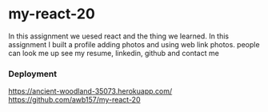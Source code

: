 # my-react-20

In this assignment we uesed react and the thing we learned. In this assignment I built a profile adding photos and using web link photos. 
people can look me up see my resume, linkedin, github and contact me 

### Deployment

https://ancient-woodland-35073.herokuapp.com/
https://github.com/awb157/my-react-20


